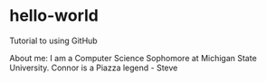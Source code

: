 # hello-world
Tutorial to using GitHub

About me:
  I am a Computer Science Sophomore at Michigan State University.
  Connor is a Piazza legend - Steve

